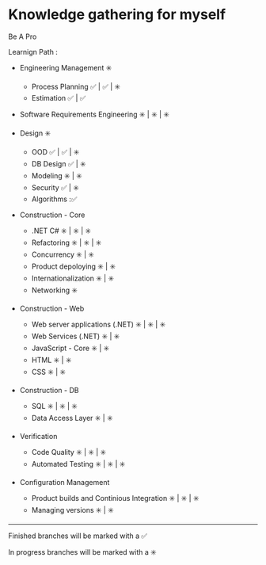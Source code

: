 # **Knowledge gathering for myself**

Be A Pro

Learnign Path : 

- Engineering Management :eight_spoked_asterisk:
    - Process Planning  :white_check_mark: | :white_check_mark: | :eight_spoked_asterisk:
    - Estimation :white_check_mark: | :white_check_mark:
    
- Software Requirements Engineering :eight_spoked_asterisk:  | :eight_spoked_asterisk:  | :eight_spoked_asterisk:

- Design :eight_spoked_asterisk:
    - OOD :white_check_mark: | :white_check_mark: | :eight_spoked_asterisk: 
    - DB Design :white_check_mark: | :eight_spoked_asterisk: 
    - Modeling :eight_spoked_asterisk: | :eight_spoked_asterisk: 
    - Security :white_check_mark: | :eight_spoked_asterisk: 
    - Algorithms ::white_check_mark:
    
- Construction - Core 
    - .NET C# :eight_spoked_asterisk: | :eight_spoked_asterisk: | :eight_spoked_asterisk:
    - Refactoring :eight_spoked_asterisk: | :eight_spoked_asterisk: | :eight_spoked_asterisk:
    - Concurrency :eight_spoked_asterisk: | :eight_spoked_asterisk: 
    - Product depoloying :eight_spoked_asterisk: | :eight_spoked_asterisk: 
    - Internationalization :eight_spoked_asterisk: | :eight_spoked_asterisk: 
    - Networking :eight_spoked_asterisk: 

- Construction - Web
    - Web server applications (.NET) :eight_spoked_asterisk: | :eight_spoked_asterisk: | :eight_spoked_asterisk:
    - Web Services (.NET) :eight_spoked_asterisk: | :eight_spoked_asterisk: 
    - JavaScript - Core :eight_spoked_asterisk: | :eight_spoked_asterisk: 
    - HTML :eight_spoked_asterisk: | :eight_spoked_asterisk: 
    - CSS :eight_spoked_asterisk: | :eight_spoked_asterisk: 
    
- Construction - DB
    - SQL :eight_spoked_asterisk: | :eight_spoked_asterisk: | :eight_spoked_asterisk:
    - Data Access Layer :eight_spoked_asterisk: | :eight_spoked_asterisk: 

- Verification
    - Code Quality :eight_spoked_asterisk: | :eight_spoked_asterisk: | :eight_spoked_asterisk:
    - Automated Testing :eight_spoked_asterisk: | :eight_spoked_asterisk: | :eight_spoked_asterisk:

- Configuration Management
    - Product builds and Continious Integration :eight_spoked_asterisk: | :eight_spoked_asterisk: | :eight_spoked_asterisk:
    - Managing versions :eight_spoked_asterisk: | :eight_spoked_asterisk: 


------------------------------------------------------------------------

Finished branches will be marked with a :white_check_mark:

In progress branches will be marked with a :eight_spoked_asterisk:
